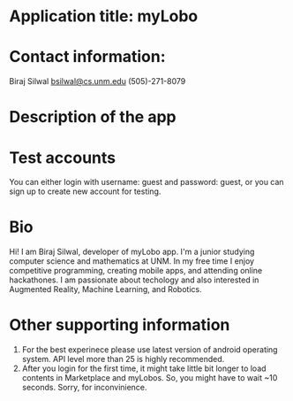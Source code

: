 
# Application title: myLobo

# Contact information:
Biraj Silwal
bsilwal@cs.unm.edu
(505)-271-8079

# Description of the app

# Test accounts
You can either login with username: guest and password: guest, or you can sign up to create new account for testing. 

# Bio
Hi! I am Biraj Silwal, developer of myLobo app. I'm a junior studying computer science and mathematics at UNM. In my free time I enjoy competitive programming, creating mobile apps, and attending online hackathones. I am passionate about techology and also interested in Augmented Reality, Machine Learning, and Robotics. 

# Other supporting information
1. For the best experinece please use latest version of android operating system. API level more than 25 is highly recommended. 
2. After you login for the first time, it might take little bit longer to load contents in Marketplace and myLobos. So, you might have to wait ~10 seconds. Sorry, for inconvinience. 
